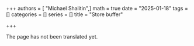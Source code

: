 +++
authors = [ "Michael Shalitin",]
math = true
date = "2025-01-18"
tags = []
categories = []
series = []
title = "Store buffer"

+++

The page has not been translated yet.